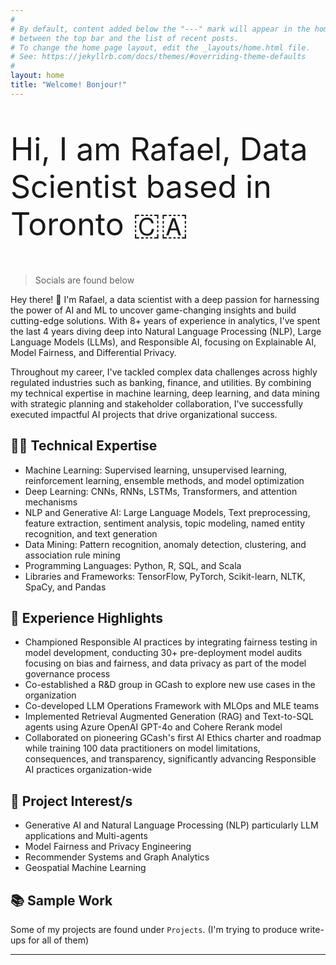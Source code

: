 ```yaml
---
#
# By default, content added below the "---" mark will appear in the home page
# between the top bar and the list of recent posts.
# To change the home page layout, edit the _layouts/home.html file.
# See: https://jekyllrb.com/docs/themes/#overriding-theme-defaults
#
layout: home
title: "Welcome! Bonjour!"
---
```

<p style="font-size:50px">Hi, I am Rafael, Data Scientist based in Toronto 🇨🇦</p>

> Socials are found below

Hey there! 👋 I'm Rafael, a data scientist with a deep passion for harnessing the power of AI and ML to uncover game-changing insights and build cutting-edge solutions. With 8+ years of experience in analytics, I've spent the last 4 years diving deep into Natural Language Processing (NLP), Large Language Models (LLMs), and Responsible AI, focusing on Explainable AI, Model Fairness, and Differential Privacy.

Throughout my career, I've tackled complex data challenges across highly regulated industries such as banking, finance, and utilities. By combining my technical expertise in machine learning, deep learning, and data mining with strategic planning and stakeholder collaboration, I've successfully executed impactful AI projects that drive organizational success.

## 🦸‍♂️ Technical Expertise
- Machine Learning: Supervised learning, unsupervised learning, reinforcement learning, ensemble methods, and model optimization
- Deep Learning: CNNs, RNNs, LSTMs, Transformers, and attention mechanisms
- NLP and Generative AI: Large Language Models, Text preprocessing, feature extraction, sentiment analysis, topic modeling, named entity recognition, and text generation
- Data Mining: Pattern recognition, anomaly detection, clustering, and association rule mining
- Programming Languages: Python, R, SQL, and Scala
- Libraries and Frameworks: TensorFlow, PyTorch, Scikit-learn, NLTK, SpaCy, and Pandas

## 🌟 Experience Highlights 

- Championed Responsible AI practices  by integrating fairness testing in model development, conducting 30+ pre-deployment model audits focusing on bias and fairness, and data privacy as part of the model governance process
- Co-established a R&D group in GCash to explore new use cases in the organization 
- Co-developed LLM Operations Framework with MLOps and MLE teams
- Implemented Retrieval Augmented Generation (RAG) and Text-to-SQL agents using Azure OpenAI GPT-4o and Cohere Rerank model
- Collaborated on pioneering GCash's first AI Ethics charter and roadmap while training 100 data practitioners on model limitations, consequences, and transparency, significantly advancing Responsible AI practices organization-wide

## 🔬 Project Interest/s

- Generative AI and Natural Language Processing (NLP) particularly LLM applications and Multi-agents
- Model Fairness and Privacy Engineering 
- Recommender Systems and Graph Analytics
- Geospatial Machine Learning

## 📚 Sample Work

Some of my projects are found under `Projects`. (I'm trying to produce write-ups for all of them)

---



